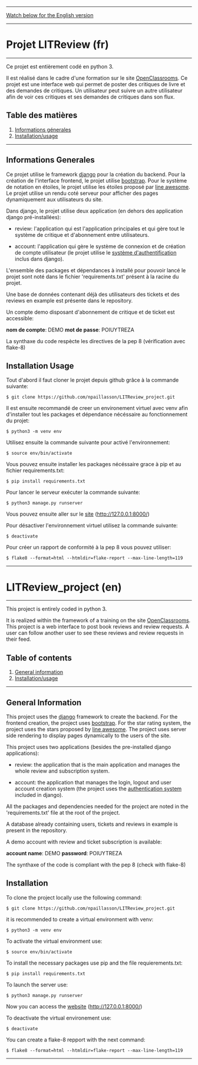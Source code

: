 
***
[Watch below for the English version](#LITReview_project-en) 
***

# Projet LITReview (fr)

***

Ce projet est entièrement codé en python 3.

Il est réalisé dans le cadre d'une formation sur le site [OpenClassrooms](https://openclassrooms.com/fr/).
Ce projet est une interface web qui permet de poster des critiques de livre et des demandes de critiques. Un utilisateur peut suivre un autre utilisateur afin de voir ces critiques et ses demandes de critiques dans son flux.

## Table des matières
1. [Informations génerales](#informations-generales)
2. [Installation/usage](#installation-usage)

***

## Informations Generales

Ce projet utilise le framework [django](https://docs.djangoproject.com/fr/3.2/) pour la création du backend. Pour la création de l'interface frontend, le projet utilise [bootstrap](https://getbootstrap.com/docs/5.1/getting-started/introduction/). Pour le système de notation en étoiles, le projet utilise les étoiles proposé par [line awesome](https://icons8.com/line-awesome). Le projet utilise un rendu coté serveur pour afficher des pages dynamiquement aux utilisateurs du site.

Dans django, le projet utilise deux application (en dehors des application django pré-installées):

*	review: l'application qui est l'application principales et qui gère tout le système de critique et d'abonnement entre utilisateurs.

*	account: l'application qui gère le système de connexion et de création de compte utilisateur (le projet utilise le [système d'authentification](https://docs.djangoproject.com/fr/3.2/topics/auth/) inclus dans django).

L'ensemble des packages et dépendances à installé pour pouvoir lancé le projet sont noté dans le fichier 'requirements.txt' présent à la racine du projet.

Une base de données contenant déjà des utilisateurs des tickets et des reviews en example est présente dans le repository. 

Un compte demo disposant d'abonnement de critique et de ticket est accessible:

**nom de compte**: DEMO 
**mot de passe**: POIUYTREZA

La synthaxe du code respècte les directives de la pep 8 (vérification avec flake-8)

## Installation Usage

Tout d'abord il faut cloner le projet depuis github grâce à la commande suivante:

```
$ git clone https://github.com/npaillasson/LITReview_project.git
```

Il est ensuite recommandé de creer un environement virtuel avec venv afin d'installer tout les packages et dépendance nécéssaire au fonctionnement du projet:

```
$ python3 -m venv env
```

Utilisez ensuite la commande suivante pour activé l'environnement:
```
$ source env/bin/activate
```

Vous pouvez ensuite installer les packages nécéssaire grace à pip et au fichier requirements.txt:
```
$ pip install requirements.txt
```

Pour lancer le serveur exécuter la commande suivante:
```
$ python3 manage.py runserver
```

Vous pouvez ensuite aller sur le [site](http://127.0.0.1:8000/) (http://127.0.0.1:8000/)

Pour désactiver l'environnement virtuel utilisez la commande suivante:
```
$ deactivate
```

Pour créer un rapport de conformité à la pep 8 vous pouvez utiliser:

```
$ flake8 --format=html --htmldir=flake-report --max-line-length=119 
```
***
# LITReview_project (en)
***
This project is entirely coded in python 3.

It is realized within the framework of a training on the site [OpenClassrooms](https://openclassrooms.com/fr/).
This project is a web interface to post book reviews and review requests. A user can follow another user to see these reviews and review requests in their feed.


## Table of contents
1. [General information](#general-information)
2. [Installation/usage](#installation)

***

## General Information

This project uses the [django](https://docs.djangoproject.com/en/3.2/) framework to create the backend. For the frontend creation, the project uses [bootstrap](https://getbootstrap.com/docs/5.1/getting-started/introduction/). For the star rating system, the project uses the stars proposed by [line awesome](https://icons8.com/line-awesome). The project uses server side rendering to display pages dynamically to the users of the site.

This project uses two applications (besides the pre-installed django applications):

* review: the application that is the main application and manages the whole review and subscription system.

* account: the application that manages the login, logout and user account creation system (the project uses the [authentication system](https://docs.djangoproject.com/en/3.2/topics/auth/) included in django).

All the packages and dependencies needed for the project are noted in the 'requirements.txt' file at the root of the project.

A database already containing users, tickets and reviews in example is present in the repository. 

A demo account with review and ticket subscription is available:

**account name**: DEMO 
**password**: POIUYTREZA

The synthaxe of the code is compliant with the pep 8 (check with flake-8)

## Installation

To clone the project locally use the following command:

```
$ git clone https://github.com/npaillasson/LITReview_project.git
```

it is recommended to create a virtual environment with venv:

```
$ python3 -m venv env
```

To activate the virtual environment use:
```
$ source env/bin/activate
```

To install the necessary packages use pip and the file requierements.txt:
```
$ pip install requirements.txt
```

To launch the server use:
```
$ python3 manage.py runserver
```

Now you can access the [website](http://127.0.0.1:8000/) (http://127.0.0.1:8000/)

To deactivate the virtual environement use:
```
$ deactivate
```

You can create a flake-8 repport with the next command:

```
$ flake8 --format=html --htmldir=flake-report --max-line-length=119 
```

****